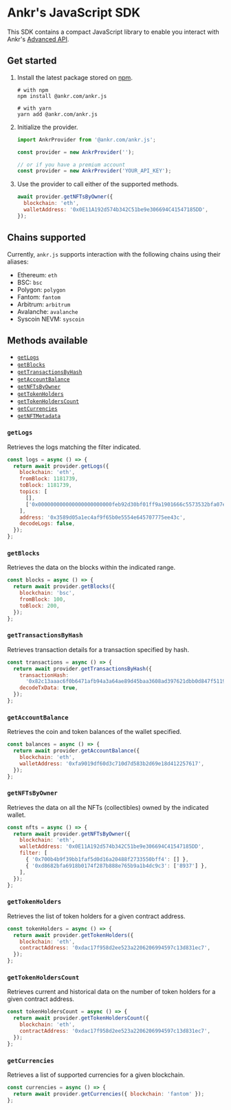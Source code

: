 # Ankr's JavaScript SDK

This SDK contains a compact JavaScript library to enable you interact with Ankr's [Advanced API](/build/products/advanced-api-sdk/overview/).

## Get started

1. Install the latest package stored on [npm](https://www.npmjs.com/package/@ankr.com/ankr.js).

    ```shell
    # with npm
    npm install @ankr.com/ankr.js

    # with yarn
    yarn add @ankr.com/ankr.js
    ```

2. Initialize the provider.

    ```javascript
    import AnkrProvider from '@ankr.com/ankr.js';
    
    const provider = new AnkrProvider('');
    
    // or if you have a premium account
    const provider = new AnkrProvider('YOUR_API_KEY');
    ```

3. Use the provider to call either of the supported methods.

    ```javascript
    await provider.getNFTsByOwner({
      blockchain: 'eth',
      walletAddress: '0x0E11A192d574b342C51be9e306694C41547185DD',
    });
    ```

## Chains supported

Currently, `ankr.js` supports interaction with the following chains using their aliases:

  * Ethereum: `eth`
  * BSC: `bsc`
  * Polygon: `polygon`
  * Fantom: `fantom`
  * Arbitrum: `arbitrum`
  * Avalanche: `avalanche`
  * Syscoin NEVM: `syscoin`

## Methods available

  * [`getLogs`](/build/products/advanced-api-sdk/javascript-sdk/#getlogs)
  * [`getBlocks`](/build/products/advanced-api-sdk/javascript-sdk/#getblocks)
  * [`getTransactionsByHash`](/build/products/advanced-api-sdk/javascript-sdk/#gettransactionsbyhash)
  * [`getAccountBalance`](/build/products/advanced-api-sdk/javascript-sdk/#getaccountbalance)
  * [`getNFTsByOwner`](/build/products/advanced-api-sdk/javascript-sdk/#getnftsbyowner)
  * [`getTokenHolders`](/build/products/advanced-api-sdk/javascript-sdk/#gettokenholders)
  * [`getTokenHoldersCount`](/build/products/advanced-api-sdk/javascript-sdk/#gettokenholderscount)
  * [`getCurrencies`](/build/products/advanced-api-sdk/javascript-sdk/#getcurrencies)
  * [`getNFTMetadata`](/build/products/advanced-api-sdk/javascript-sdk/#getnftmetadata)

### `getLogs`

Retrieves the logs matching the filter indicated.

```javascript
const logs = async () => {
  return await provider.getLogs({
    blockchain: 'eth',
    fromBlock: 1181739,
    toBlock: 1181739,
    topics: [
      [],
      ['0x000000000000000000000000feb92d30bf01ff9a1901666c5573532bfa07eeec'],
    ],
    address: '0x3589d05a1ec4af9f65b0e5554e645707775ee43c',
    decodeLogs: false,
  });
};
```

### `getBlocks`

Retrieves the data on the blocks within the indicated range.

```javascript
const blocks = async () => {
  return await provider.getBlocks({
    blockchain: 'bsc',
    fromBlock: 100,
    toBlock: 200,
  });
};
```

### `getTransactionsByHash`

Retrieves transaction details for a transaction specified by hash.

```javascript
const transactions = async () => {
  return await provider.getTransactionsByHash({
    transactionHash:
      '0x82c13aaac6f0b6471afb94a3a64ae89d45baa3608ad397621dbb0d847f51196f',
    decodeTxData: true,
  });
};
```

### `getAccountBalance`

Retrieves the coin and token balances of the wallet specified.

```javascript
const balances = async () => {
  return await provider.getAccountBalance({
    blockchain: 'eth',
    walletAddress: '0xfa9019df60d3c710d7d583b2d69e18d412257617',
  });
};
```

### `getNFTsByOwner`

Retrieves the data on all the NFTs (collectibles) owned by the indicated wallet.

```javascript
const nfts = async () => {
  return await provider.getNFTsByOwner({
    blockchain: 'eth',
    walletAddress: '0x0E11A192d574b342C51be9e306694C41547185DD',
    filter: [
      { '0x700b4b9f39bb1faf5d0d16a20488f2733550bff4': [] },
      { '0xd8682bfa6918b0174f287b888e765b9a1b4dc9c3': ['8937'] },
    ],
  });
};
```

### `getTokenHolders`

Retrieves the list of token holders for a given contract address.

```javascript
const tokenHolders = async () => {
  return await provider.getTokenHolders({
    blockchain: 'eth',
    contractAddress: '0xdac17f958d2ee523a2206206994597c13d831ec7',
  });
};
```

### `getTokenHoldersCount`

Retrieves current and historical data on the number of token holders for a given contract address.

```javascript
const tokenHoldersCount = async () => {
  return await provider.getTokenHoldersCount({
    blockchain: 'eth',
    contractAddress: '0xdac17f958d2ee523a2206206994597c13d831ec7',
  });
};
```

### `getCurrencies`

Retrieves a list of supported currencies for a given blockchain.

```javascript
const currencies = async () => {
  return await provider.getCurrencies({ blockchain: 'fantom' });
};
```